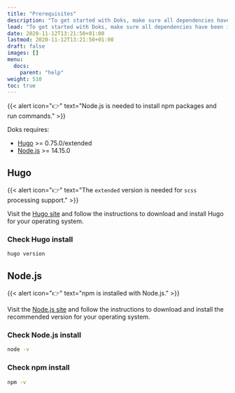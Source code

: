 ```yaml
---
title: "Prerequisites"
description: "To get started with Doks, make sure all dependencies have been installed."
lead: "To get started with Doks, make sure all dependencies have been installed."
date: 2020-11-12T13:21:50+01:00
lastmod: 2020-11-12T13:21:50+01:00
draft: false
images: []
menu: 
  docs:
    parent: "help"
weight: 510
toc: true
---
```


{{< alert icon="👉" text="Node.js is needed to install npm packages and run commands." >}}

Doks requires:

- [Hugo](https://gohugo.io/getting-started/installing/) >= 0.75.0/extended
- [Node.js](https://nodejs.org/) >= 14.15.0

## Hugo

{{< alert icon="👉" text="The `extended` version is needed for `scss` processing support." >}}

Visit the [Hugo site](https://gohugo.io/getting-started/installing/) and follow the instructions to download and install Hugo for your operating system.

### Check Hugo install

```bash
hugo version
```

## Node.js

{{< alert icon="👉" text="npm is installed with Node.js." >}}

Visit the [Node.js site](https://nodejs.org/) and follow the instructions to download and install the recommended version for your operating system.

### Check Node.js install

```bash
node -v
```

### Check npm install

```bash
npm -v
```
